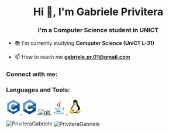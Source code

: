 <h1 align="center">Hi 👋, I'm Gabriele Privitera</h1>
<h3 align="center">I'm a Computer Science student in UNICT</h3>

- 📚 I'm currently studying **Computer Science (UniCT L-31)**

- 📫 How to reach me **gabriele.pr.01@gmail.com**

<h3 align="left">Connect with me:</h3>
<p align="left">
</p>

<h3 align="left">Languages and Tools:</h3>
<p align="left"> <a href="https://www.cprogramming.com/" target="_blank" rel="noreferrer"> <img src="https://raw.githubusercontent.com/devicons/devicon/master/icons/c/c-original.svg" alt="c" width="40" height="40"/> </a> <a href="https://www.w3schools.com/cpp/" target="_blank" rel="noreferrer"> <img src="https://raw.githubusercontent.com/devicons/devicon/master/icons/cplusplus/cplusplus-original.svg" alt="cplusplus" width="40" height="40"/> </a> <a href="https://git-scm.com/" target="_blank" rel="noreferrer"> <img src="https://www.vectorlogo.zone/logos/git-scm/git-scm-icon.svg" alt="git" width="40" height="40"/> </a> <a href="https://www.java.com" target="_blank" rel="noreferrer"> <img src="https://raw.githubusercontent.com/devicons/devicon/master/icons/java/java-original.svg" alt="java" width="40" height="40"/> </a> <a href="https://www.linux.org/" target="_blank" rel="noreferrer"> <img src="https://raw.githubusercontent.com/devicons/devicon/master/icons/linux/linux-original.svg" alt="linux" width="40" height="40"/> </a> </p>

<p><img align="left" src="https://github-readme-stats.vercel.app/api/top-langs?username=PriviteraGabriele&show_icons=true&locale=en&layout=compact" alt="PriviteraGabriele" /></p>

<p>&nbsp;<img align="center" src="https://github-readme-stats.vercel.app/api?username=PriviteraGabriele&theme=tokyonight&show_icons=true&locale=en" alt="PriviteraGabriele" /></p>
